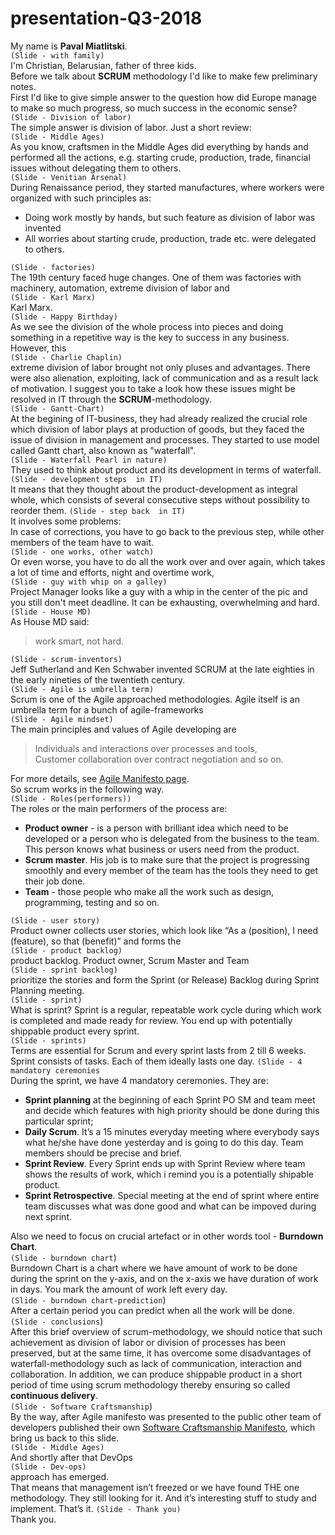 # presentation-Q3-2018
My name is **Paval Miatlitski**.  
`(Slide - with family)`  
I'm Christian, Belarusian, father of three kids.  
Before we talk about **SCRUM** methodology I'd like to make few preliminary notes.  
First I'd like to give simple answer to the question how did Europe manage to make so much progress, so much success in the economic sense?  
`(Slide - Division of labor)`  
The simple answer is division of labor.
Just a short review:  
`(Slide - Middle Ages)`  
As you know,  craftsmen in the Middle Ages did everything by hands and performed all the actions, e.g. starting crude, production, trade, financial issues without delegating them to others.  
`(Slide - Venitian Arsenal)`  
During Renaissance period, they started manufactures, where workers were organized with such principles as:
+ Doing work mostly by hands, but such feature as division of labor was invented 
+ All worries about starting crude, production, trade etc. were delegated to others.  
  
`(Slide - factories)`  
The 19th century faced huge changes. One of them was factories with machinery, automation, extreme division of labor and  
`(Slide - Karl Marx)`  
Karl Marx.  
`(Slide - Happy Birthday)`  
As we see the division of the whole process into pieces and doing something in a repetitive way is the key to success in any business. However, this  
 `(Slide - Charlie Chaplin)`  
extreme division of labor brought not only pluses and advantages. There were also alienation, exploiting, lack of communication and as a result lack of motivation.
I suggest you to take a look how these issues might be resolved in IT through the **SCRUM**-methodology.  
`(Slide - Gantt-Chart)`  
At the begining of IT-business, they had already realized the crucial role which division of labor plays at production of goods, but they faced the issue of division in management and processes. They started to use model called Gantt chart, also known as "waterfall".  
`(Slide - Waterfall Pearl in nature)`  
 They used to think about product and its development in terms of waterfall.  
 `(Slide - development steps  in IT)`  
It means that they thought about the product-development as integral whole, which consists of several consecutive steps without possibility to reorder them.
 `(Slide - step back  in IT)`  
It involves some problems:  
In case of corrections, you have to go back to the previous step, while other members of the team have to wait.  
`(Slide - one works, other watch)`  
Or even worse, you have to do all the work over and over again, which takes a lot of time and efforts, night and overtime work,  
`(Slide - guy with whip on a galley)`  
Project Manager looks like a guy with a whip in the center of the pic and you still don't meet deadline. It can be exhausting, overwhelming and hard. 
`(Slide - House MD)`  
As House MD said:
> work smart, not hard.  

`(Slide - scrum-inventors)`  
Jeff Sutherland and Ken Schwaber invented SCRUM at the late eighties in the early nineties of the twentieth century.  
`(Slide - Agile is umbrella term)`  
Scrum is one of the Agile approached methodologies. Agile itself is an umbrella term for a bunch of agile-frameworks  
`(Slide - Agile mindset)`  
The main principles and values of Agile developing are 
> Individuals and interactions over processes and tools,  
> Customer collaboration over contract negotiation and so on.  

For more details, see
[Agile Manifesto page](http://agilemanifesto.org/ "Agile manifesto Homepage").  
So scrum works in the following way.  
`(Slide - Roles(performers))`  
The roles or the main performers of the process are:
- **Product owner** - is a person with brilliant idea which need to be developed or a person who is delegated from the business to the team. This person knows what business or users need from the product.  
- **Scrum master**. His job is to make sure that the project is progressing smoothly and every member of the team has the tools they need to get their job done.
- **Team** - those people who make all the work such as design, programming, testing and so on.  
  
`(Slide - user story)`  
Product owner collects user stories, which look like “As a (position), I need (feature), so that (benefit)” and forms the  
`(Slide - product backlog)`   
product backlog. Product owner, Scrum Master and Team  
`(Slide - sprint backlog)`  
prioritize the stories and form the Sprint (or Release) Backlog during Sprint Planning meeting.  
`(Slide - sprint)`  
What is sprint? Sprint is a regular, repeatable work cycle during which work is completed and made ready for review. You end up with potentially shippable product every sprint.  
`(Slide - sprints)`  
Terms are essential for Scrum and every sprint lasts from 2 till 6 weeks. Sprint consists of tasks. Each of them ideally lasts one day.
`(Slide - 4 mandatory ceremonies`  
During the sprint, we have 4 mandatory ceremonies. They are: 
- **Sprint planning** at the beginning of each Sprint PO SM and team meet and decide which features with high priority should be done during this particular sprint; 
- **Daily Scrum**. It’s a 15 minutes everyday meeting where everybody says what he/she have done yesterday and is going to do this day. Team members should be precise and brief.
- **Sprint Review**. Every Sprint ends up with Sprint Review where team shows the results of work, which i remind you is a potentially shipable product.
- **Sprint Retrospective**. Special meeting at the end of sprint where entire team discusses what was done good and what can be impoved during next sprint.  
  
Also we need to focus on crucial artefact or in other words tool - **Burndown Chart**.  
`(Slide - burndown chart`)  
Burndown Chart is a chart where we have amount of work to be done during the sprint  on the y-axis, and on the x-axis we have duration of work in days. You mark the amount of work left every day.  
`(Slide - burndown chart-prediction`)  
After a certain period you can predict when all the work will be done.  
`(Slide - conclusions`)  
After this brief overview of scrum-methodology, we should notice that such achievement as division of labor or division of processes has been preserved, but at the same time, it has overcome some disadvantages of waterfall-methodology such as lack of communication, interaction and collaboration.
In addition, we can produce shippable product in a short period of time using scrum methodology thereby ensuring so called **continuous delivery**.  
`(Slide - Software Craftsmanship`)  
By the way, after Agile manifesto was presented to the public other team of developers published their own 
[Software Craftsmanship Manifesto](http://manifesto.softwarecraftsmanship.org/ "Software Craftsmanship Manifesto"), which bring us back to this slide.  
`(Slide - Middle Ages)`  
 And shortly after that DevOps  
 `(Slide - Dev-ops)`  
 approach has emerged.  
That means that management isn’t freezed or we have found THE one methodology. They still looking for it. 
And it’s interesting stuff to study and implement. That’s it.  `(Slide - Thank you)`  
Thank you.

